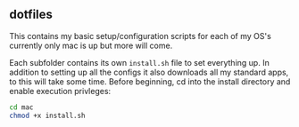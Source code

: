 ## dotfiles

This contains my basic setup/configuration scripts for each of my OS's currently only mac is up but more will come.

Each subfolder contains its own `install.sh` file to set everything up. In addition to setting up all the configs it also downloads all my standard apps, to this will take some time. 
Before beginning, cd into the install directory and enable execution privleges:

```bash
cd mac
chmod +x install.sh
```

